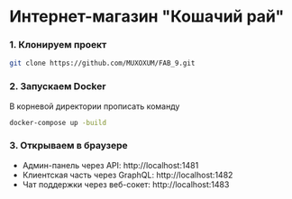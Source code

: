 # Интернет-магазин "Кошачий рай"

### 1. Клонируем проект

```bash
git clone https://github.com/MUXOXUM/FAB_9.git
```

### 2. Запускаем Docker
В корневой директории прописать команду

```bash
docker-compose up -build
```

### 3. Открываем в браузере
- Админ-панель через API: http://localhost:1481
- Клиентская часть через GraphQL: http://localhost:1482
- Чат поддержки через веб-сокет: http://localhost:1483